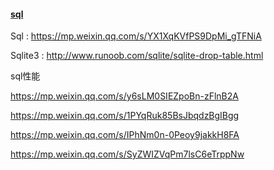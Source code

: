 #### [sql](<https://mp.weixin.qq.com/s/YX1XqKVfPS9DpMi_gTFNiA>)

Sql : <https://mp.weixin.qq.com/s/YX1XqKVfPS9DpMi_gTFNiA>

Sqlite3 : <http://www.runoob.com/sqlite/sqlite-drop-table.html>



sql性能

https://mp.weixin.qq.com/s/y6sLM0SIEZpoBn-zFlnB2A

https://mp.weixin.qq.com/s/1PYqRuk85BsJbqdzBgIBgg

https://mp.weixin.qq.com/s/IPhNm0n-0Peoy9jakkH8FA

https://mp.weixin.qq.com/s/SyZWIZVqPm7lsC6eTrppNw